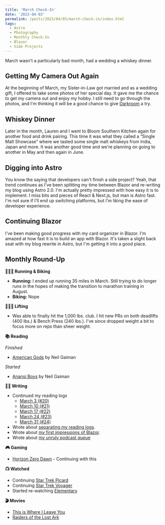 ```yaml
---
title: 'March Check-In'
date: '2023-04-03'
permalink: /posts/2023/04/03/march-check-in/index.html
tags:
  - Astro
  - Photography
  - Monthly Check-In
  - Blazor
  - Side Projects
---
```


March wasn't a particularly bad month, had a wedding a whiskey dinner.
<!-- excerpt -->

## Getting My Camera Out Again
At the beginning of March, my Sister-in-Law got married and as a wedding gift, I offered to take some photos of her special day. It gave me the chance to get my camera out and enjoy my hobby. I still need to go through the photos, and I'm thinking it will be a good chance to give [Darkroom](https://apps.apple.com/us/app/darkroom-photo-video-editor/id953286746) a try.

## Whiskey Dinner
Later in the month, Lauren and I went to Bloom Southern Kitchen again for another food and drink pairing. This time it was what they called a “Single Malt Showcase” where we tasted some single malt whiskeys from India, Japan and more. It was another good time and we're planning on going to another in May and then again in June.

## Digging into Astro
You know the saying that developers can't finish a side project? Yeah, that trend continues as I've been splitting my time between Blazor and re-writing my blog using Astro 2.0. I'm actually pretty impressed with how easy it is to implement. I miss bits and pieces of React & Next.js, but man is Astro fast. I'm not sure if I'll end up switching platforms, but I'm liking the ease of developer experience.

## Continuing Blazor
I've been making good progress with my card organizer in Blazor. I'm amazed at how fast it is to build an app with Blazor. It's taken a slight back seat with my blog rewrite in Astro, but I'm getting it into a good place.

## Monthly Round-Up

**🏃🏼‍♂️ Running & Biking**

- **Running:** I ended up running 35 miles in March. Still trying to do longer runs in the hopes of making the transition to marathon training in August.
- **Biking:** Nope

**🏋🏼‍♂️ Lifting**

- Was able to finally hit the 1,000 lbs. club. I hit new PRs on both deadlifts (400 lbs.) & Bench Press (240 lbs.). I've since dropped weight a bit to focus more on reps than sheer weight.

**📚 Reading**

*Finished*
- [American Gods](https://bookshop.org/p/books/american-gods-neil-gaiman/6438874?ean=9780063081918) by Neil Gaiman

*Started*
- [Anansi Boys](https://bookshop.org/p/books/anansi-boys-neil-gaiman/6438691?ean=9780063070738) by Neil Gaiman

**✍🏻 Writing**

- Continued my reading logs
	- [March 3 (#20)](https://kpwags.com/reading-log/20)
	- [March 10 (#21)](https://kpwags.com/reading-log/21)
	- [March 17 (#22)](https://kpwags.com/reading-log/22)
	- [March 24 (#23)](https://kpwags.com/reading-log/23)
	- [March 31 (#24)](https://kpwags.com/reading-log/24)
- Wrote about [separating my reading logs](https://kpwags.com/posts/2023/03/01/separating-reading-logs).
- Wrote about [my first impressions of Blazor](https://kpwags.com/posts/2023/03/19/digging-into-blazor-first-impressions).
- Wrote about [my unruly podcast queue](https://kpwags.com/posts/2023/03/28/handling-an-unruly-podcast-queue)

**🎮 Gaming**

- [Horizon Zero Dawn](https://www.playstation.com/en-us/games/horizon-zero-dawn/) - Continuing with this

**📺 Watched**

- Continuing [Star Trek Picard](https://www.imdb.com/title/tt8806524/)
- Continuing [Star Trek Voyager](https://www.imdb.com/title/tt0112178/)
- Started re-watching [Elementary](https://www.imdb.com/title/tt2191671/)

**🎬 Movies**

- [This is Where I Leave You](https://www.imdb.com/title/tt1371150)
- [Raiders of the Lost Ark](https://www.imdb.com/title/tt0082971/)